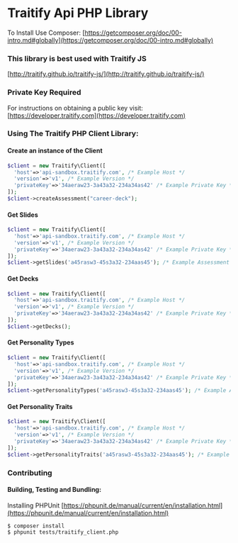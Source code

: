 Traitify Api PHP Library
===============
To Install Use Composer:
[https://getcomposer.org/doc/00-intro.md#globally](https://getcomposer.org/doc/00-intro.md#globally)

### This library is best used with Traitify JS
[http://traitify.github.io/traitify-js/](http://traitify.github.io/traitify-js/)

### Private Key Required
For instructions on obtaining a public key visit:
[https://developer.traitify.com](https://developer.traitify.com)

### Using The Traitify PHP Client Library:
#### Create an instance of the Client
```PHP
$client = new Traitify\Client([
  'host'=>'api-sandbox.traitify.com', /* Example Host */ 
  'version'=>'v1', /* Example Version */
  'privateKey'=>'34aeraw23-3a43a32-234a34as42' /* Example Private Key */
]);
$client->createAssessment("career-deck");
```

#### Get Slides
```PHP
$client = new Traitify\Client([
  'host'=>'api-sandbox.traitify.com', /* Example Host */ 
  'version'=>'v1', /* Example Version */
  'privateKey'=>'34aeraw23-3a43a32-234a34as42' /* Example Private Key */
]);
$client->getSlides('a45rasw3-45s3a32-234aas45'); /* Example Assessment Id */
```

#### Get Decks
```PHP
$client = new Traitify\Client([
  'host'=>'api-sandbox.traitify.com', /* Example Host */ 
  'version'=>'v1', /* Example Version */
  'privateKey'=>'34aeraw23-3a43a32-234a34as42' /* Example Private Key */
]);
$client->getDecks();
```

#### Get Personality Types
```PHP
$client = new Traitify\Client([
  'host'=>'api-sandbox.traitify.com', /* Example Host */ 
  'version'=>'v1', /* Example Version */
  'privateKey'=>'34aeraw23-3a43a32-234a34as42' /* Example Private Key */
]);
$client->getPersonalityTypes('a45rasw3-45s3a32-234aas45'); /* Example Assessment Id */
```

#### Get Personality Traits
```PHP
$client = new Traitify\Client([
  'host'=>'api-sandbox.traitify.com', /* Example Host */ 
  'version'=>'v1', /* Example Version */
  'privateKey'=>'34aeraw23-3a43a32-234a34as42' /* Example Private Key */
]);
$client->getPersonalityTraits('a45rasw3-45s3a32-234aas45'); /* Example Assessment Id */
```

### Contributing 
#### Building, Testing and Bundling:
Installing PHPUnit
[https://phpunit.de/manual/current/en/installation.html](https://phpunit.de/manual/current/en/installation.html)

```Shell
$ composer install
$ phpunit tests/traitify_client.php
```

